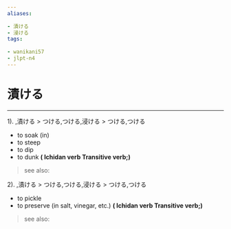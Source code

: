 ```yaml
---
aliases:
    
- 漬ける
- 浸ける
tags:
    
- wanikani57
- jlpt-n4
---
```


# 漬ける
---
1).
,漬ける > つける,つける,浸ける > つける,つける

- to soak (in)
- to steep
- to dip
- to dunk
**( Ichidan verb Transitive verb;)**
> see also: 
            
2).
,漬ける > つける,つける,浸ける > つける,つける

- to pickle
- to preserve (in salt, vinegar, etc.)
**( Ichidan verb Transitive verb;)**
> see also: 
            